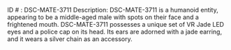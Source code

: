 ID # : DSC-MATE-3711
Description: DSC-MATE-3711 is a humanoid entity, appearing to be a middle-aged male with spots on their face and a frightened mouth. DSC-MATE-3711 possesses a unique set of VR Jade LED eyes and a police cap on its head. Its ears are adorned with a jade earring, and it wears a silver chain as an accessory.